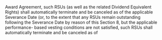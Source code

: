 Award  Agreement,  such  RSUs  (as  well  as  the  related  Dividend  Equivalent  Rights)  shall  automatically
terminate and be canceled as of the applicable Severance Date (or, to the extent that any RSUs remain
outstanding  following  the  Severance  Date  by  reason  of  this  Section  8,  but  the  applicable  performance-
based vesting conditions are not satisfied, such RSUs shall automatically terminate and be canceled as of